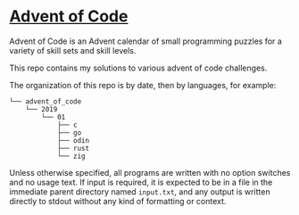 # [Advent of Code](https://adventofcode.com/)

Advent of Code is an Advent calendar of small programming puzzles for a variety of skill sets and skill levels.

This repo contains my solutions to various advent of code challenges.

The organization of this repo is by date, then by languages, for example:


    └── advent_of_code
        └── 2019
            └── 01
                ├── c
                ├── go
                ├── odin
                ├── rust
                └── zig

Unless otherwise specified, all programs are written with no option switches and no usage text.  If input is required, it is expected to be in a file in the immediate parent directory named `input.txt`, and any output is written directly to stdout without any kind of formatting or context.